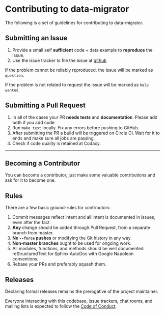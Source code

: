 # Contributing to data-migrator

The following is a set of guidelines for contributing to data-migrator.


## Submitting an Issue

1. Provide a small self **sufficient** code + data example to **reproduce** the issue.
2. Use the issue tracker to file the issue at [github](https://github.com/schubergphilis/data-migrator/issues/new)

If the problem cannot be reliably reproduced, the issue will be marked as `question`.

If the problem is not related to request the issue will be marked as `help wanted`.


## Submitting a Pull Request

1. In all of the cases your PR **needs tests** and **documentation**. Please add both if you add code
2. Run `make test` locally. Fix any errors before pushing to GitHub.
3. After submitting the PR a build will be triggered on Circle CI. Wait for it to ends and make sure all jobs are passing.
4. Check if code quality is retained at Codacy.

-----------------------------------------


## Becoming a Contributor

You can become a contributor, just make some valuable contributions and ask for it to become one.


## Rules

There are a few basic ground-rules for contributors:

1. Commit messages reflect intent and all intent is documented in issues, even after the fact
1. **Any** change should be added through Pull Request, from a separate branch from master.
1. **No `--force` pushes** or modifying the Git history in any way.
1. **Non-master branches** ought to be used for ongoing work.
1. All modules, functions, and methods should be well documented reStructuredText for
Sphinx AutoDoc with Google Napoleon conventions.
1. Rebase your PRs and preferably squash them.

## Releases

Declaring formal releases remains the prerogative of the project maintainer.

Everyone interacting with this codebase, issue trackers,
chat rooms, and mailing lists is expected to follow the
[Code of Conduct](https://data-migrator.readthedocs.io/en/latest/code-of-conduct/).
